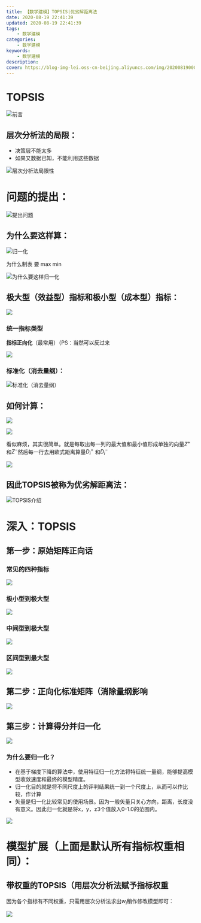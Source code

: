 ```yaml
---
title: 【数学建模】TOPSIS|优劣解距离法
date: 2020-08-19 22:41:39
updated: 2020-08-19 22:41:39
tags:
    - 数学建模
categories:
    - 数学建模
keywords:
    - 数学建模
description:
cover: https://blog-img-lei.oss-cn-beijing.aliyuncs.com/img/20200819000754.png
---
```

# TOPSIS

![前言](https://blog-img-lei.oss-cn-beijing.aliyuncs.com/img/image-20200819214718017.png)

## 层次分析法的局限：

+ 决策层不能太多
+ 如果又数据已知，不能利用这些数据

![层次分析法局限性](https://blog-img-lei.oss-cn-beijing.aliyuncs.com/img/image-20200819214852267.png)

# 问题的提出：

![提出问题](https://blog-img-lei.oss-cn-beijing.aliyuncs.com/img/image-20200819215436539.png)

##  为什么要这样算：

![归一化](https://blog-img-lei.oss-cn-beijing.aliyuncs.com/img/image-20200819215559782.png)

为什么制表 要 max min

![为什么要这样归一化](https://blog-img-lei.oss-cn-beijing.aliyuncs.com/img/image-20200819215623623.png)

## 极大型（效益型）指标和极小型（成本型）指标：

![](https://blog-img-lei.oss-cn-beijing.aliyuncs.com/img/image-20200819215855541.png)

### 统一指标类型

**指标正向化**（最常用）（PS：当然可以反过来

![](https://blog-img-lei.oss-cn-beijing.aliyuncs.com/img/image-20200819220105950.png)

### 标准化（消去量纲）：

![标准化（消去量纲）](https://blog-img-lei.oss-cn-beijing.aliyuncs.com/img/image-20200819220413290.png)

## 如何计算：

![](https://blog-img-lei.oss-cn-beijing.aliyuncs.com/img/image-20200819220607697.png)

![](https://blog-img-lei.oss-cn-beijing.aliyuncs.com/img/image-20200819220719914.png)

看似麻烦，其实很简单。就是每取出每一列的最大值和最小值形成单独的向量$Z^+$ 和$Z^-$然后每一行去用欧式距离算量$D_i^+$ 和$D_i^-$

![](https://blog-img-lei.oss-cn-beijing.aliyuncs.com/img/image-20200819221322949.png)

## 因此TOPSIS被称为优劣解距离法：

![TOPSIS介绍](https://blog-img-lei.oss-cn-beijing.aliyuncs.com/img/image-20200819221413159.png)

# 深入：TOPSIS

## 第一步：原始矩阵正向话

### 常见的四种指标

![](https://blog-img-lei.oss-cn-beijing.aliyuncs.com/img/image-20200819221521514.png)

### 极小型到极大型

![](https://blog-img-lei.oss-cn-beijing.aliyuncs.com/img/image-20200819221623113.png)

### 中间型到极大型

![](https://blog-img-lei.oss-cn-beijing.aliyuncs.com/img/image-20200819221657855.png)

### 区间型到最大型

![](https://blog-img-lei.oss-cn-beijing.aliyuncs.com/img/image-20200819221910539.png)

## 第二步：正向化标准矩阵（消除量纲影响

![](https://blog-img-lei.oss-cn-beijing.aliyuncs.com/img/image-20200819222148109.png)

## 第三步：计算得分并归一化

![](https://blog-img-lei.oss-cn-beijing.aliyuncs.com/img/image-20200819222219776.png)

### 为什么要归一化？

+ 在基于梯度下降的算法中，使用特征归一化方法将特征统一量纲，能够提高模型收敛速度和最终的模型精度。
+ 归一化目的就是将不同尺度上的评判结果统一到一个尺度上，从而可以作比较，作计算
+ 矢量是归一化比较常见的使用场景。因为一般矢量只关心方向，距离，长度没有意义。因此归一化就是将x，y，z3个值放入0-1.0的范围内。

![](https://blog-img-lei.oss-cn-beijing.aliyuncs.com/img/image-20200819222926875.png)

# 模型扩展（上面是默认所有指标权重相同）：

## 带权重的TOPSIS（用层次分析法赋予指标权重

因为各个指标有不同权重，只需用层次分析法求出$w_i$稍作修改模型即可：

![](https://blog-img-lei.oss-cn-beijing.aliyuncs.com/img/image-20200819223523864.png)
